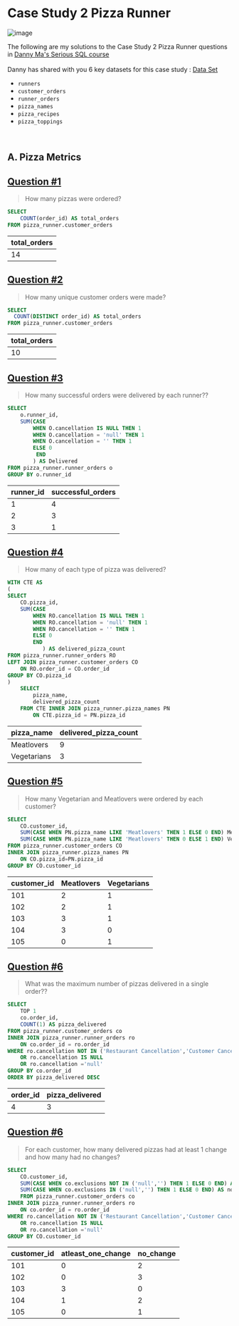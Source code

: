 # Case Study 2 Pizza Runner

![image](https://github.com/Shailesh-python/Case_Study_2_Pizza_Runner/blob/main/Pizza%20Runner%20Challenge.png)

The following are my solutions to the Case Study 2 Pizza Runner questions in 
[Danny Ma's Serious SQL course](https://www.datawithdanny.com/ "Data With Danny")
<br/>
<br/>
Danny has shared with you 6 key datasets for this case study :
[Data Set](https://github.com/Shailesh-python/Case_Study_2_Pizza_Runner/blob/main/Datasets%20and%20Tables)
<br/>
- `runners`
- `customer_orders`
- `runner_orders`
- `pizza_names`
- `pizza_recipes`
- `pizza_toppings`
<br/>

## A. Pizza Metrics

## [Question #1](#case-study-questions)
> How many pizzas were ordered?
```sql
SELECT 
	COUNT(order_id) AS total_orders
FROM pizza_runner.customer_orders
```
| total_orders |
|--------------|
|     14       |

## [Question #2](#case-study-questions)
> How many unique customer orders were made?
```sql
SELECT 
  COUNT(DISTINCT order_id) AS total_orders
FROM pizza_runner.customer_orders
```
| total_orders |
|--------------|
|     10       |

## [Question #3](#case-study-questions)
> How many successful orders were delivered by each runner??
```sql
SELECT 
	o.runner_id,
	SUM(CASE 
		WHEN O.cancellation IS NULL THEN 1
		WHEN O.cancellation = 'null' THEN 1 
		WHEN O.cancellation = '' THEN 1
		ELSE 0
	     END
	    ) AS Delivered 
FROM pizza_runner.runner_orders o
GROUP BY o.runner_id
```
| runner_id | successful_orders |
|-----------|-------------------|
|    1	    |       4           |
|    2	    |       3           |
|    3	    |       1           |

## [Question #4](#case-study-questions)
> How many of each type of pizza was delivered?
```sql
WITH CTE AS
(
SELECT
	CO.pizza_id,
	SUM(CASE 
		WHEN RO.cancellation IS NULL THEN 1
		WHEN RO.cancellation = 'null' THEN 1 
		WHEN RO.cancellation = '' THEN 1
		ELSE 0
	    END
	       ) AS delivered_pizza_count 
FROM pizza_runner.runner_orders RO
LEFT JOIN pizza_runner.customer_orders CO
	ON RO.order_id = CO.order_id
GROUP BY CO.pizza_id
)	
	SELECT 
		pizza_name,
		delivered_pizza_count
	FROM CTE INNER JOIN pizza_runner.pizza_names PN 
		ON CTE.pizza_id = PN.pizza_id
```
| pizza_name  | delivered_pizza_count |
|-----------  |-----------------------|
| Meatlovers  |       9               |
| Vegetarians |       3               |

## [Question #5](#case-study-questions)
> How many Vegetarian and Meatlovers were ordered by each customer?
```sql
SELECT 
	CO.customer_id,
	SUM(CASE WHEN PN.pizza_name LIKE 'Meatlovers' THEN 1 ELSE 0 END) Meatlovers,
	SUM(CASE WHEN PN.pizza_name LIKE 'Meatlovers' THEN 0 ELSE 1 END) Vegetarian
FROM pizza_runner.customer_orders CO
INNER JOIN pizza_runner.pizza_names PN
	ON CO.pizza_id=PN.pizza_id
GROUP BY CO.customer_id
```
| customer_id  | Meatlovers | Vegetarians |
|--------------|------------|-------------|
|     101      |     2      |      1      |
|     102      |     2      |      1      |
|     103      |     3      |      1      |
|     104      |     3      |      0      |
|     105      |     0      |      1      |

## [Question #6](#case-study-questions)
> What was the maximum number of pizzas delivered in a single order??
```sql
SELECT 
	TOP 1
	co.order_id,
	COUNT(1) AS pizza_delivered
FROM pizza_runner.customer_orders co
INNER JOIN pizza_runner.runner_orders ro
	ON co.order_id = ro.order_id
WHERE ro.cancellation NOT IN ('Restaurant Cancellation','Customer Cancellation')
	OR ro.cancellation IS NULL
	OR ro.cancellation ='null'
GROUP BY co.order_id
ORDER BY pizza_delivered DESC
```
| order_id  | pizza_delivered |
|-----------|-----------------|
| 4         |       3         |

## [Question #6](#case-study-questions)
> For each customer, how many delivered pizzas had at least 1 change and how many had no changes?
```sql
SELECT 
	CO.customer_id,
	SUM(CASE WHEN co.exclusions NOT IN ('null','') THEN 1 ELSE 0 END) AS atleast_one_change,
	SUM(CASE WHEN co.exclusions IN ('null','') THEN 1 ELSE 0 END) AS no_change
	FROM pizza_runner.customer_orders co
INNER JOIN pizza_runner.runner_orders ro
	ON co.order_id = ro.order_id
WHERE ro.cancellation NOT IN ('Restaurant Cancellation','Customer Cancellation')
	OR ro.cancellation IS NULL
	OR ro.cancellation ='null'
GROUP BY CO.customer_id
```
| customer_id  | atleast_one_change | no_change   |
|--------------|--------------------|-------------|
|     101      |     0              |      2      |
|     102      |     0              |      3      |
|     103      |     3              |      0      |
|     104      |     1              |      2      |
|     105      |     0              |      1      |
